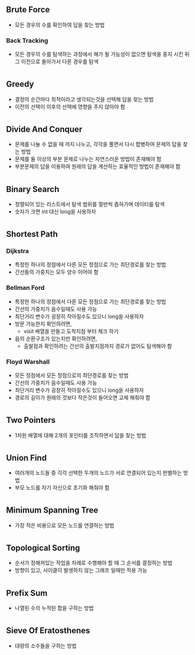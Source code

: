 ## Brute Force
- 모든 경우의 수를 확인하여 답을 찾는 방법
### Back Tracking
- 모든 경우의 수를 탐색하는 과정에서 해가 될 가능성이 없으면 탐색을 중지 시킨 뒤 그 이전으로 돌아가서 다른 경우를 탐색

#
## Greedy
- 결정의 순간마다 최적이라고 생각되는것을 선택해 답을 찾는 방법
- 이전의 선택이 이후의 선택에 영향을 주지 않아야 함

#
## Divide And Conquer
- 문제를 나눌 수 없을 때 까지 나누고, 각각을 풀면서 다시 합병하여 문제의 답을 찾는 방법
- 문제를 둘 이상의 부분 문제로 나누는 자연스러운 방법이 존재해야 함
- 부분문제의 답을 이용하여 원래의 답을 계산하는 효율적인 방법이 존재해야 함

#
## Binary Search
- 정렬되어 있는 리스트에서 탐색 범위를 절반씩 좁혀가며 데이터를 탐색
- 숫자가 크면 int 대신 long을 사용하자

#
## Shortest Path
### Dijkstra
- 특정한 하나의 정점에서 다른 모든 정점으로 가는 최단경로를 찾는 방법
- 간선들의 가중치는 모두 양수 이어야 함
### Bellman Ford
- 특정한 하나의 정점에서 다른 모든 정점으로 가는 최단경로를 찾는 방법
- 간선의 가중치가 음수일때도 사용 가능
- 최단거리 변수가 굉장히 작아질수도 있으니 long을 사용하자
- 방문 가능한지 확인하려면, 
    * visit 배열을 만들고 도착지점 부터 체크 하기
- 음의 순환구조가 있는지만 확인하려면,
    * 출발점과 확인하려는 간선의 출발지점까지 경로가 없어도 탐색해야 함
### Floyd Warshall
- 모든 정점에서 모든 정점으로의 최단경로를 찾는 방법
- 간선의 가중치가 음수일때도 사용 가능
- 최단거리 변수가 굉장히 작아질수도 있으니 long을 사용하자
- 경로의 길이가 원래의 것보다 작은것이 들어오면 교체 해줘야 함

#
## Two Pointers
- 1차원 배열에 대해 2개의 포인터를 조작하면서 답을 찾는 방법

#
## Union Find
- 여러개의 노드들 중 각각 선택한 두개의 노드가 서로 연결되어 있는지 판별하는 방법
- 부모 노드를 자기 자신으로 초기화 해줘야 함

#
## Minimum Spanning Tree
- 가장 적은 비용으로 모든 노드를 연결하는 방법

#
## Topological Sorting
- 순서가 정해져있는 작업을 차례로 수행해야 할 때 그 순서를 결정하는 방법
- 방향이 있고, 사이클이 발생하지 않는 그래프 일때만 적용 가능

#
## Prefix Sum
- 나열된 수의 누적된 합을 구하는 방법

#
## Sieve Of Eratosthenes
- 대량의 소수들을 구하는 방법